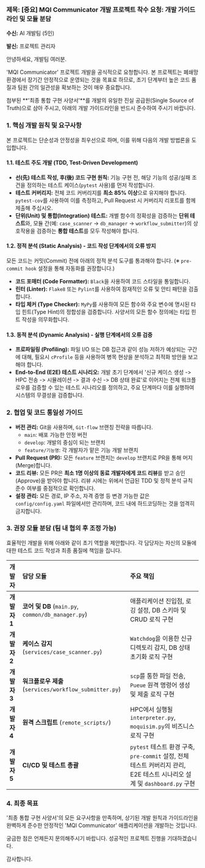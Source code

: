 
### **제목: [중요] MQI Communicator 개발 프로젝트 착수 요청: 개발 가이드라인 및 모듈 분담**

**수신:** AI 개발팀 (5인)

**발신:** 프로젝트 관리자

안녕하세요, 개발팀 여러분.

'MQI Communicator' 프로젝트 개발을 공식적으로 요청합니다. 본 프로젝트는 폐쇄망 환경에서 장기간 안정적으로 운영되는 것을 목표로 하므로, 초기 단계부터 높은 코드 품질과 팀원 간의 일관성을 확보하는 것이 매우 중요합니다.

첨부된 **'최종 통합 구현 사양서'**를 개발의 유일한 진실 공급원(Single Source of Truth)으로 삼아 주시고, 아래의 개발 가이드라인을 반드시 준수하여 주시기 바랍니다.

### 1. 핵심 개발 원칙 및 요구사항

본 프로젝트는 단순성과 안정성을 최우선으로 하며, 이를 위해 다음의 개발 방법론을 도입합니다.

#### **1.1. 테스트 주도 개발 (TDD, Test-Driven Development)**

* **선(先) 테스트 작성, 후(後) 코드 구현 원칙:** 기능 구현 전, 해당 기능의 성공/실패 조건을 정의하는 테스트 케이스(`pytest` 사용)를 먼저 작성합니다.
* **테스트 커버리지:** 전체 코드 커버리지를 **최소 85% 이상**으로 유지해야 합니다. `pytest-cov`를 사용하여 이를 측정하고, Pull Request 시 커버리지 리포트를 함께 제출해 주십시오.
* **단위(Unit) 및 통합(Integration) 테스트:** 개별 함수의 정확성을 검증하는 **단위 테스트**와, 모듈 간(예: `case_scanner` -> `db_manager` -> `workflow_submitter`)의 상호작용을 검증하는 **통합 테스트**를 모두 작성해야 합니다.

#### **1.2. 정적 분석 (Static Analysis) - 코드 작성 단계에서의 오류 방지**

모든 코드는 커밋(Commit) 전에 아래의 정적 분석 도구를 통과해야 합니다.
(※ `pre-commit hook` 설정을 통해 자동화를 권장합니다.)

* **코드 포매터 (Code Formatter):** `Black`을 사용하여 코드 스타일을 통일합니다.
* **린터 (Linter):** `Flake8` 또는 `Pylint`를 사용하여 잠재적인 오류 및 안티 패턴을 검출합니다.
* **타입 체커 (Type Checker):** `MyPy`를 사용하여 모든 함수와 주요 변수에 명시된 타입 힌트(Type Hint)의 정합성을 검증합니다. 사양서의 모든 함수 정의에는 타입 힌트 작성을 의무화합니다.

#### **1.3. 동적 분석 (Dynamic Analysis) - 실행 단계에서의 오류 검증**

* **프로파일링 (Profiling):** 파일 I/O 또는 DB 접근과 같이 성능 저하가 예상되는 구간에 대해, 필요시 `cProfile` 등을 사용하여 병목 현상을 분석하고 최적화 방안을 보고해야 합니다.
* **End-to-End (E2E) 테스트 시나리오:** 개발 초기 단계에서 '신규 케이스 생성 -> HPC 전송 -> 시뮬레이션 -> 결과 수신 -> DB 상태 완료'로 이어지는 전체 워크플로우를 검증할 수 있는 테스트 시나리오를 정의하고, 주요 단계마다 이를 실행하여 시스템의 무결성을 검증합니다.

### 2. 협업 및 코드 통일성 가이드

* **버전 관리:** Git을 사용하며, `Git-flow` 브랜칭 전략을 따릅니다.
    * `main`: 배포 가능한 안정 버전
    * `develop`: 개발의 중심이 되는 브랜치
    * `feature/기능명`: 각 개발자가 맡은 기능 개발 브랜치
* **Pull Request (PR):** 모든 `feature` 브랜치는 `develop` 브랜치로 PR을 통해 머지(Merge)합니다.
* **코드 리뷰:** 모든 PR은 **최소 1명 이상의 동료 개발자에게 코드 리뷰**를 받고 승인(Approve)을 받아야 합니다. 리뷰 시에는 위에서 언급된 TDD 및 정적 분석 규칙 준수 여부를 중점적으로 확인합니다.
* **설정 관리:** 모든 경로, IP 주소, 자격 증명 등 변경 가능한 값은 `config/config.yaml` 파일에서만 관리하며, 코드 내에 하드코딩하는 것을 엄격히 금지합니다.

### 3. 권장 모듈 분담 (팀 내 협의 후 조정 가능)

효율적인 개발을 위해 아래와 같이 초기 역할을 제안합니다. 각 담당자는 자신의 모듈에 대한 테스트 코드 작성과 최종 품질에 책임을 집니다.

| 개발자 | 담당 모듈 | 주요 책임 |
| :--- | :--- | :--- |
| **개발자 1** | **코어 및 DB** (`main.py`, `common/db_manager.py`) | 애플리케이션 진입점, 로깅 설정, DB 스키마 및 CRUD 로직 구현 |
| **개발자 2** | **케이스 감지** (`services/case_scanner.py`) | `Watchdog`을 이용한 신규 디렉토리 감지, DB 상태 초기화 로직 구현 |
| **개발자 3** | **워크플로우 제출** (`services/workflow_submitter.py`) | `scp`를 통한 파일 전송, `Pueue` 원격 명령어 생성 및 제출 로직 구현 |
| **개발자 4** | **원격 스크립트** (`remote_scripts/`) | HPC에서 실행될 `interpreter.py`, `moquisim.py`의 비즈니스 로직 구현 |
| **개발자 5** | **CI/CD 및 테스트 총괄** | `pytest` 테스트 환경 구축, `pre-commit` 설정, 전체 테스트 커버리지 관리, E2E 테스트 시나리오 설계 및 `dashboard.py` 구현 |

### 4. 최종 목표

'최종 통합 구현 사양서'의 모든 요구사항을 만족하며, 상기된 개발 원칙과 가이드라인을 완벽하게 준수한 안정적인 'MQI Communicator' 애플리케이션을 개발하는 것입니다.

궁금한 점은 언제든지 문의해주시기 바랍니다. 성공적인 프로젝트 진행을 기대하겠습니다.

감사합니다.